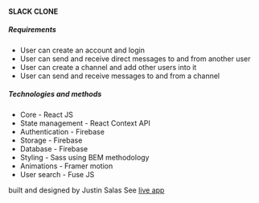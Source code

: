 #### SLACK CLONE

##### Requirements

- User can create an account and login
- User can send and receive direct messages to and from another user
- User can create a channel and add other users into it
- User can send and receive messages to and from a channel

##### Technologies and methods

- Core - React JS
- State management - React Context API
- Authentication - Firebase
- Storage - Firebase
- Database - Firebase
- Styling - Sass using BEM methodology
- Animations - Framer motion
- User search - Fuse JS

built and designed by Justin Salas
See [live app](https://slack-app.justinsalas.cc)

